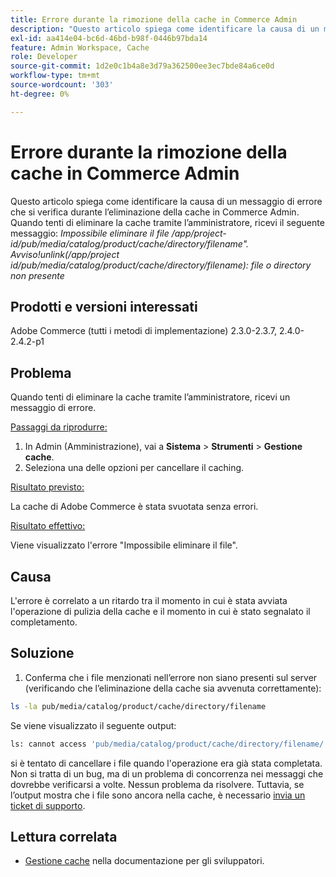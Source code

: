```yaml
---
title: Errore durante la rimozione della cache in Commerce Admin
description: "Questo articolo spiega come identificare la causa di un messaggio di errore che si verifica quando si elimina la cache in Commerce Admin. Quando tenti di eliminare la cache tramite l’amministratore, ricevi il seguente messaggio:"
exl-id: aa414e04-bc6d-46bd-b98f-0446b97bda14
feature: Admin Workspace, Cache
role: Developer
source-git-commit: 1d2e0c1b4a8e3d79a362500ee3ec7bde84a6ce0d
workflow-type: tm+mt
source-wordcount: '303'
ht-degree: 0%

---
```


# Errore durante la rimozione della cache in Commerce Admin

Questo articolo spiega come identificare la causa di un messaggio di errore che si verifica durante l’eliminazione della cache in Commerce Admin. Quando tenti di eliminare la cache tramite l’amministratore, ricevi il seguente messaggio:
*Impossibile eliminare il file /app/project-id/pub/media/catalog/product/cache/directory/filename&quot;. Avviso!unlink(/app/project id/pub/media/catalog/product/cache/directory/filename): file o directory non presente*

## Prodotti e versioni interessati

Adobe Commerce (tutti i metodi di implementazione) 2.3.0-2.3.7, 2.4.0-2.4.2-p1

## Problema

Quando tenti di eliminare la cache tramite l’amministratore, ricevi un messaggio di errore.

<u>Passaggi da riprodurre:</u>

1. In Admin (Amministrazione), vai a **Sistema** > **Strumenti** > **Gestione cache**.
1. Seleziona una delle opzioni per cancellare il caching.

<u>Risultato previsto:</u>

La cache di Adobe Commerce è stata svuotata senza errori.

<u>Risultato effettivo:</u>

Viene visualizzato l&#39;errore &quot;Impossibile eliminare il file&quot;.

## Causa

L&#39;errore è correlato a un ritardo tra il momento in cui è stata avviata l&#39;operazione di pulizia della cache e il momento in cui è stato segnalato il completamento.

## Soluzione

1. Conferma che i file menzionati nell’errore non siano presenti sul server (verificando che l’eliminazione della cache sia avvenuta correttamente):

```bash
ls -la pub/media/catalog/product/cache/directory/filename
```

Se viene visualizzato il seguente output:

```bash
ls: cannot access 'pub/media/catalog/product/cache/directory/filename/': No such file or directory
```

si è tentato di cancellare i file quando l&#39;operazione era già stata completata. Non si tratta di un bug, ma di un problema di concorrenza nei messaggi che dovrebbe verificarsi a volte. Nessun problema da risolvere.
Tuttavia, se l’output mostra che i file sono ancora nella cache, è necessario [invia un ticket di supporto](/help/help-center-guide/help-center/magento-help-center-user-guide.md#submit-ticket).

## Lettura correlata

* [Gestione cache](https://docs.magento.com/user-guide/system/cache-management.html) nella documentazione per gli sviluppatori.
